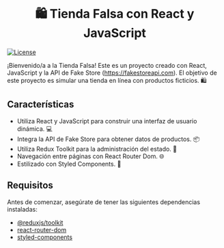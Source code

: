 <h1 align="center">
  <span>🛍️ Tienda Falsa con React y JavaScript</span>
</h1>

[![License](https://img.shields.io/badge/license-MIT-blue.svg)](https://opensource.org/licenses/MIT)

¡Bienvenido/a a la Tienda Falsa! Este es un proyecto creado con React, JavaScript y la API de Fake Store (https://fakestoreapi.com). El objetivo de este proyecto es simular una tienda en línea con productos ficticios. 🛍️

## Características

- Utiliza React y JavaScript para construir una interfaz de usuario dinámica. 💻
- Integra la API de Fake Store para obtener datos de productos. 📦
- Utiliza Redux Toolkit para la administración del estado. 🔄
- Navegación entre páginas con React Router Dom. 🌐
- Estilizado con Styled Components. 💅

## Requisitos

Antes de comenzar, asegúrate de tener las siguientes dependencias instaladas:

- [@reduxjs/toolkit](https://www.npmjs.com/package/@reduxjs/toolkit)
- [react-router-dom](https://www.npmjs.com/package/react-router-dom)
- [styled-components](https://www.npmjs.com/package/styled-components)
